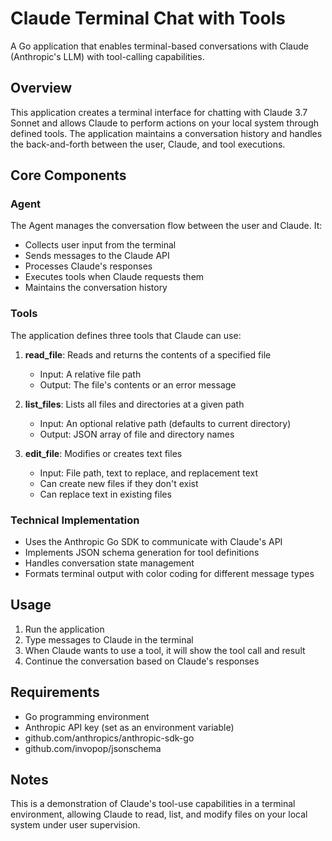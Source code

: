 # Claude Terminal Chat with Tools

A Go application that enables terminal-based conversations with Claude (Anthropic's LLM) with tool-calling capabilities.

## Overview

This application creates a terminal interface for chatting with Claude 3.7 Sonnet and allows Claude to perform actions on your local system through defined tools. The application maintains a conversation history and handles the back-and-forth between the user, Claude, and tool executions.

## Core Components

### Agent

The Agent manages the conversation flow between the user and Claude. It:
- Collects user input from the terminal
- Sends messages to the Claude API
- Processes Claude's responses
- Executes tools when Claude requests them
- Maintains the conversation history

### Tools

The application defines three tools that Claude can use:

1. **read_file**: Reads and returns the contents of a specified file
   - Input: A relative file path
   - Output: The file's contents or an error message

2. **list_files**: Lists all files and directories at a given path
   - Input: An optional relative path (defaults to current directory)
   - Output: JSON array of file and directory names

3. **edit_file**: Modifies or creates text files
   - Input: File path, text to replace, and replacement text
   - Can create new files if they don't exist
   - Can replace text in existing files

### Technical Implementation

- Uses the Anthropic Go SDK to communicate with Claude's API
- Implements JSON schema generation for tool definitions
- Handles conversation state management
- Formats terminal output with color coding for different message types

## Usage

1. Run the application
2. Type messages to Claude in the terminal
3. When Claude wants to use a tool, it will show the tool call and result
4. Continue the conversation based on Claude's responses

## Requirements

- Go programming environment
- Anthropic API key (set as an environment variable)
- github.com/anthropics/anthropic-sdk-go
- github.com/invopop/jsonschema

## Notes

This is a demonstration of Claude's tool-use capabilities in a terminal environment, allowing Claude to read, list, and modify files on your local system under user supervision. 